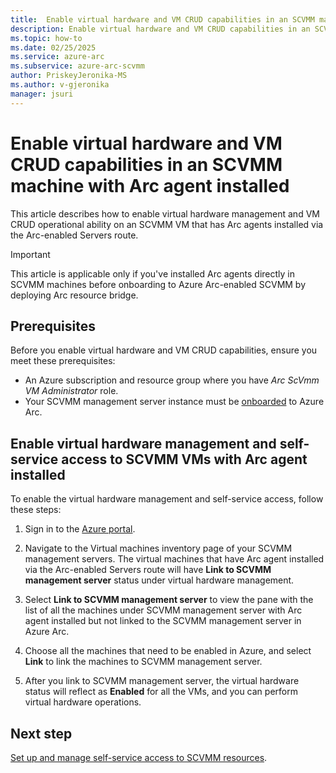 ```yaml
---
title:  Enable virtual hardware and VM CRUD capabilities in an SCVMM machine with Arc agent installed
description: Enable virtual hardware and VM CRUD capabilities in an SCVMM machine with Arc agent installed
ms.topic: how-to 
ms.date: 02/25/2025
ms.service: azure-arc
ms.subservice: azure-arc-scvmm
author: PriskeyJeronika-MS
ms.author: v-gjeronika
manager: jsuri
---
```


# Enable virtual hardware and VM CRUD capabilities in an SCVMM machine with Arc agent installed

This article describes how to enable virtual hardware management and VM CRUD operational ability on an SCVMM VM that has Arc agents installed via the Arc-enabled Servers route.

>[!IMPORTANT]
> This article is applicable only if you've installed Arc agents directly in SCVMM machines before onboarding to Azure Arc-enabled SCVMM by deploying Arc resource bridge. 

## Prerequisites

Before you enable virtual hardware and VM CRUD capabilities, ensure you meet these prerequisites:

- An Azure subscription and resource group where you have *Arc ScVmm VM Administrator* role. 
- Your SCVMM management server instance must be [onboarded](quickstart-connect-system-center-virtual-machine-manager-to-arc.md) to Azure Arc.

## Enable virtual hardware management and self-service access to SCVMM VMs with Arc agent installed

To enable the virtual hardware management and self-service access, follow these steps:

1. Sign in to the [Azure portal](https://portal.azure.com/).

1. Navigate to the Virtual machines inventory page of your SCVMM management servers. The virtual machines that have Arc agent installed via the Arc-enabled Servers route will have **Link to SCVMM management server** status under virtual hardware management.

1. Select **Link to SCVMM management server** to view the pane with the list of all the machines under SCVMM management server with Arc agent installed but not linked to the SCVMM management server in Azure Arc.

1. Choose all the machines that need to be enabled in Azure, and select **Link** to link the machines to SCVMM management server.

1. After you link to SCVMM management server, the virtual hardware status will reflect as **Enabled** for all the VMs, and you can perform virtual hardware operations. 

## Next step

[Set up and manage self-service access to SCVMM resources](set-up-and-manage-self-service-access-scvmm.md).

